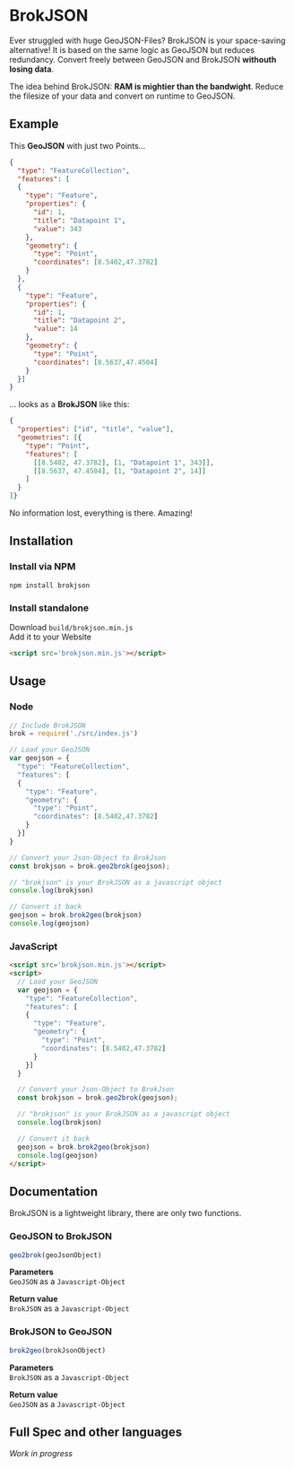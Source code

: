 # BrokJSON
Ever struggled with huge GeoJSON-Files? BrokJSON is your space-saving alternative! It is based on the same logic as GeoJSON but reduces redundancy. Convert freely between GeoJSON and BrokJSON **withouth losing data**.  
  
The idea behind BrokJSON: **RAM is mightier than the bandwight**. Reduce the filesize of your data and convert on runtime to GeoJSON.

## Example
This **GeoJSON** with just two Points...
```json
{
  "type": "FeatureCollection",
  "features": [
  {
    "type": "Feature",
    "properties": {
      "id": 1,
      "title": "Datapoint 1",
      "value": 343
    },
    "geometry": {
      "type": "Point",
      "coordinates": [8.5402,47.3782]
    }
  },
  {
    "type": "Feature",
    "properties": {
      "id": 1,
      "title": "Datapoint 2",
      "value": 14
    },
    "geometry": {
      "type": "Point",
      "coordinates": [8.5637,47.4504]
    }
  }]
}
```
... looks as a **BrokJSON** like this:

```json
{
  "properties": ["id", "title", "value"],
  "geometries": [{
    "type": "Point",
    "features": [
      [[8.5402, 47.3782], [1, "Datapoint 1", 343]],
      [[8.5637, 47.4504], [1, "Datapoint 2", 14]]
    ]
  }
]}
```
No information lost, everything is there. Amazing!


## Installation
### Install via NPM
```console
npm install brokjson
```

### Install standalone
Download `build/brokjson.min.js`  
Add it to your Website
```html
<script src='brokjson.min.js'></script>
```

## Usage
### Node
```js
// Include BrokJSON
brok = require('./src/index.js')

// Load your GeoJSON
var geojson = {
  "type": "FeatureCollection",
  "features": [
  {
    "type": "Feature",
    "geometry": {
      "type": "Point",
      "coordinates": [8.5402,47.3782]
    }
  }]
}

// Convert your Json-Object to BrokJson
const brokjson = brok.geo2brok(geojson);

// "brokjson" is your BrokJSON as a javascript object
console.log(brokjson)

// Convert it back
geojson = brok.brok2geo(brokjson)
console.log(geojson)
```

### JavaScript
```html
<script src='brokjson.min.js'></script>
<script>
  // Load your GeoJSON
  var geojson = {
    "type": "FeatureCollection",
    "features": [
    {
      "type": "Feature",
      "geometry": {
        "type": "Point",
        "coordinates": [8.5402,47.3782]
      }
    }]
  }

  // Convert your Json-Object to BrokJson
  const brokjson = brok.geo2brok(geojson);

  // "brokjson" is your BrokJSON as a javascript object
  console.log(brokjson)

  // Convert it back
  geojson = brok.brok2geo(brokjson)
  console.log(geojson)
</script>

```

## Documentation
BrokJSON is a lightweight library, there are only two functions.
### GeoJSON to BrokJSON
```js
geo2brok(geoJsonObject)
```
**Parameters**  
`GeoJSON` as a `Javascript-Object`

**Return value**  
`BrokJSON` as a `Javascript-Object`

### BrokJSON to GeoJSON
```js
brok2geo(brokJsonObject)
```
**Parameters**  
`BrokJSON` as a `Javascript-Object`

**Return value**  
`GeoJSON` as a `Javascript-Object`

## Full Spec and other languages
*Work in progress*